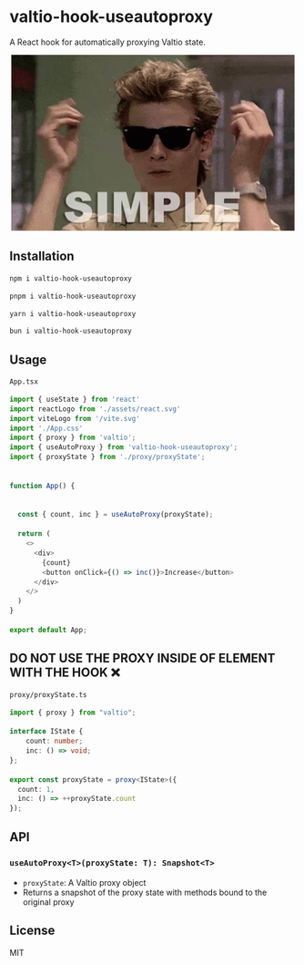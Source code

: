 # valtio-hook-useautoproxy

A React hook for automatically proxying Valtio state.

<div align="center">
  <img src="https://github.com/HarryEddward/valtio-hook-useautoproxy/blob/main/.github/media/gif/simple-easy.gif" alt="Simple GIF" />
</div>

## Installation

```bash
npm i valtio-hook-useautoproxy
```
```bash
pnpm i valtio-hook-useautoproxy
```
```bash
yarn i valtio-hook-useautoproxy
```
```bash
bun i valtio-hook-useautoproxy
```

## Usage

```bash
App.tsx
```
```typescript
import { useState } from 'react'
import reactLogo from './assets/react.svg'
import viteLogo from '/vite.svg'
import './App.css'
import { proxy } from 'valtio';
import { useAutoProxy } from 'valtio-hook-useautoproxy';
import { proxyState } from './proxy/proxyState';


function App() {
  
  
  const { count, inc } = useAutoProxy(proxyState);

  return (
    <>
      <div>
        {count}
        <button onClick={() => inc()}>Increase</button>
      </div>
    </>
  )
}

export default App;

```

## DO NOT USE THE PROXY INSIDE OF ELEMENT WITH THE HOOK ❌

```bash
proxy/proxyState.ts
```
```typescript
import { proxy } from "valtio";

interface IState {
    count: number;
    inc: () => void;
};

export const proxyState = proxy<IState>({
  count: 1,
  inc: () => ++proxyState.count
});
```


## API

### `useAutoProxy<T>(proxyState: T): Snapshot<T>`

- `proxyState`: A Valtio proxy object
- Returns a snapshot of the proxy state with methods bound to the original proxy

## License

MIT